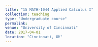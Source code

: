 ```yaml
---
title: "15 MATH-1044 Applied Calculus I"
collection: teaching
type: "Undergraduate course"
permalink: 
venue: "University of Cincinnati"
date: 2017-04-01
location: "Cincinnati, OH"
---
```

